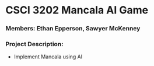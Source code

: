# CSCI 3202 Mancala AI Game

###  Members: Ethan Epperson, Sawyer McKenney

###  Project Description:

*  Implement Mancala using AI
